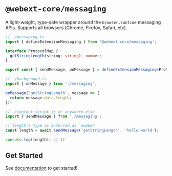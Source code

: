 # `@webext-core/messaging`

A light-weight, type-safe wrapper around the `browser.runtime` messaging APIs. Supports all browsers (Chrome, Firefox, Safari, etc).

```ts
// ./messaging.ts
import { defineExtensionMessaging } from '@webext-core/messaging';

interface ProtocolMap {
  getStringLength(string: string): number;
}

export const { sendMessage, onMessage } = defineExtensionMessaging<ProtocolMap>();
```

```ts
// ./background.ts
import { onMessage } from './messaging';

onMessage('getStringLength', message => {
  return message.data.length;
});
```

```ts
// ./content-script.js or anywhere else
import { sendMessage } from './messaging';

// length's type is inferred as `number`
const length = await sendMessage('getStringLength', 'hello world');

console.log(length); // 11
```

## Get Started

See [documentation](https://webext-core.aklinker1.io/messaging) to get started!
